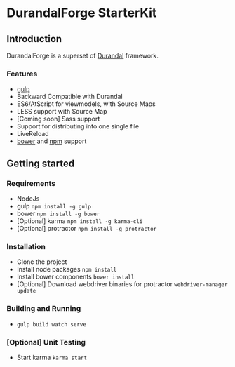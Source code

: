 # DurandalForge StarterKit

## Introduction

DurandalForge is a superset of [Durandal](http://durandaljs.com/) framework.

### Features

- [gulp](http://gulpjs.com/)
- Backward Compatible with Durandal
- ES6/AtScript for viewmodels, with Source Maps
- LESS support with Source Map
- [Coming soon] Sass support
- Support for distributing into one single file
- LiveReload
- [bower](http://bower.io/) and [npm](http://npmjs.org/) support

## Getting started

### Requirements

- NodeJs
- gulp `npm install -g gulp`
- bower `npm install -g bower`
- [Optional] karma `npm install -g karma-cli`
- [Optional] protractor `npm install -g protractor`

### Installation

- Clone the project
- Install node packages `npm install`
- Install bower components `bower install`
- [Optional] Download webdriver binaries for protractor `webdriver-manager update`

### Building and Running

- `gulp build watch serve`


### [Optional] Unit Testing 

- Start karma `karma start`